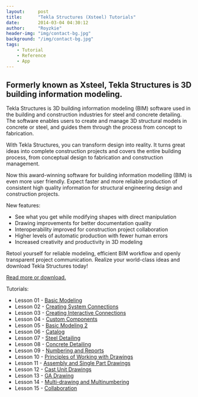```yaml
---
layout:     post
title:      "Tekla Structures (Xsteel) Tutorials"
date:       2014-03-04 04:30:12
author:     "Royzkie"
header-img: "img/contact-bg.jpg"
background: "/img/contact-bg.jpg"
tags:
    - Tutorial
    - Reference
    - App
---
```


<h2>Formerly known as Xsteel, Tekla Structures is 3D building information modeling.</h2>

<p>Tekla Structures is 3D building information modeling (BIM) software used in the building and construction industries for steel and concrete detailing. The software enables users to create and manage 3D structural models in concrete or steel, and guides them through the process from concept to fabrication.</p>

<p>With Tekla Structures, you can transform design into reality. It turns great ideas into complete construction projects and covers the entire building process, from conceptual design to fabrication and construction management.</p>

<p>Now this award-winning software for building information modelling (BIM) is even more user friendly. Expect faster and more reliable production of consistent high quality information for structural engineering design and construction projects.</p>

<p>New features:</p>

<ul>
    <li>See what you get while modifying shapes with direct manipulation</li>
    <li>Drawing improvements for better documentation quality</li>
    <li>Interoperability improved for construction project collaboration</li>
    <li>Higher levels of automatic production with fewer human errors</li>
    <li>Increased creativity and productivity in 3D modeling</li>
</ul>

<p>Retool yourself for reliable modeling, efficient BIM workflow and openly transparent project communication. Realize your world-class ideas and download Tekla Structures today!</p>

<p><a href="https://www.tekla.com/" target="_blank">Read more or download.</a></p>

<p>Tutorials:</p>
  <ul>
  <li>Lesson 01 - <a href="https://bit.ly/3CqlpZS" target="_blank">Basic Modeling</a></li>
  <li>Lesson 02 - <a href="https://bit.ly/39jH89h" target="_blank">Creating System Connections</a></li>
  <li>Lesson 03 - <a href="https://bit.ly/3lFUfaz" target="_blank">Creating Interactive Connections</a></li>
  <li>Lesson 04 - <a href="https://bit.ly/3Crj011" target="_blank">Custom Components</a></li>
  <li>Lesson 05 - <a href="https://bit.ly/2ZfsUEI" target="_blank">Basic Modeling 2</a></li>
  <li>Lesson 06 - <a href="https://bit.ly/3Au4Awv" target="_blank">Catalog</a></li>
  <li>Lesson 07 - <a href="https://bit.ly/3AwMQAQ" target="_blank">Steel Detailing</a></li>
  <li>Lesson 08 - <a href="https://bit.ly/3tW5i2Y" target="_blank">Concrete Detailing</a></li>
  <li>Lesson 09 - <a href="https://bit.ly/2XKoJQJ" target="_blank">Numbering and Reports</a></li>
  <li>Lesson 10 - <a href="https://bit.ly/3zqbkdA" target="_blank">Principles of Working with Drawings</a></li>
  <li>Lesson 11 - <a href="https://bit.ly/3tSpDpW" target="_blank">Assembly and Single Part Drawings</a></li>
  <li>Lesson 12 - <a href="https://bit.ly/2ZeJTXN" target="_blank">Cast Unit Drawings</a></li>
  <li>Lesson 13 - <a href="https://bit.ly/3hO7k0s" target="_blank">GA Drawing</a></li>
  <li>Lesson 14 - <a href="https://bit.ly/3ApkuZ5" target="_blank">Multi-drawing and Multinumbering</a></li>
  <li>Lesson 15 - <a href="https://bit.ly/2VTgnp1" target="_blank">Collaboration</a></li>
  </ul>

